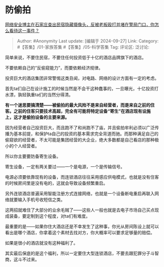 # 防偷拍
[网络安全博主在石家庄查出民宿隐藏摄像头，反被老板殴打并堵在警局门口，你怎么看待这一事件？](https://www.zhihu.com/question/668017908/answer/3644760285)

> Author: #Anonymity
> Last update: [编辑于 2024-09-27]
> Link:
> Category: #【答集】/01-家族答集 #【答集】/05-科学答集 
> Tag: 
> 评论区:
> 泛讨论:

简单来说，不要住民宿，不要住任何投资低于十亿的酒店品牌旗下的酒店。

不要依赖自己的“反偷窥能力”，而要依赖经济规律。

投资巨大的酒店集团非常警惕这类丑闻，对电路、网络的设计方面有一定的考虑。

首先ta们自己在设计施工的时候当然是不会干这种蠢事的，一旦曝光，十亿投资打水漂，孰轻孰重ta们的当然分得清。

**有一个迷思要搞清楚——被偷拍的最大风险不是来自经营者，而是来自之前的住客。之前的住客只要技术高超，完全有可能将特定设备“寄生”在酒店现有设施上，这才是偷拍设备的主要来源。**

因为经营者自己投资巨大，而且跑不了和尚跑不了庙，并且偷拍牟利必须以广泛传播为基本前提，和保护ta自己的投资的基本需求完全背道而驰。而那种满足自己的偷窥欲的经营者，不太可能是集团经营的大企业，绝大多数都是自己看店的那种极小的个人经营者。

所以你主要要防备寄生设备。

寄生设备，一定有两关要过——一个是电源，一个是传输信号。

电源必须要依靠现有的设备，而连锁酒店往往采用感应供电模式，也就是没有住客的时候房间里是没有电的，这就会导致设备频繁重启。

另外连锁酒店普遍采用智能注册方式连接网络，也就是一个设备断电重启再联入网络就要输入手机号收短信之类。

这两招就难住了大部分的业余毛贼了——这些人一般也就是去电子市场自己买点现成装备，要定制到这个程度，对ta们有难度。

最重要的是——如果你住大酒店还是不幸发生了这种事，你光从房间陈设上就可以看出是哪个酒店，你拿着这个素材去找对方，你大概率可以要求足够量的赔偿。

如果是很小的酒店就没有这种福利了。

其实最后保底的是这个福利，所以一定要住大型连锁酒店，不要去跟犯罪分子斗智商，这斗不过来。